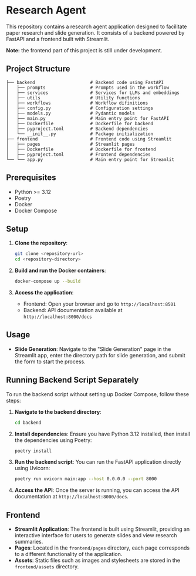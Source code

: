 # Research Agent

This repository contains a research agent application designed to
facilitate paper research and slide generation. It consists of a
backend powered by FastAPI and a frontend built with Streamlit.

**Note:**
the frontend part of this project is still under development.

## Project Structure

```
├── backend                     # Backend code using FastAPI
│   ├── prompts                 # Prompts used in the workflow 
│   ├── services                # Services for LLMs and embeddings
│   ├── utils                   # Utility functions
│   ├── workflows               # Workflow difinitions
│   ├── config.py               # Configuration settings
│   ├── models.py               # Pydantic models
│   ├── main.py                 # Main entry point for FastAPI
│   ├── Dockerfile              # Dockerfile for backend
│   ├── pyproject.toml          # Backend dependencies
│   └── __init__.py             # Package initialization
├── frontend                    # Frontend code using Streamlit
│   ├── pages                   # Streamlit pages
│   ├── Dockerfile              # Dockerfile for frontend
│   ├── pyproject.toml          # Frontend dependencies
└── └── app.py                  # Main entry point for Streamlit
```


## Prerequisites

- Python >= 3.12
- Poetry
- Docker
- Docker Compose


## Setup

1. **Clone the repository**:
   ```bash
   git clone <repository-url>
   cd <repository-directory>
   ```

2. **Build and run the Docker containers**:
   ```bash
   docker-compose up --build
   ```

3. **Access the application**:
   - Frontend: Open your browser and go to `http://localhost:8501`
   - Backend: API documentation available at `http://localhost:8000/docs`

## Usage

- **Slide Generation**: Navigate to the "Slide Generation" page in the Streamlit app, enter the directory path for slide generation, and submit the form to start the process.

## Running Backend Script Separately

To run the backend script without setting up Docker Compose, follow these steps:

1. **Navigate to the backend directory**:
   ```bash
   cd backend
   ```

2. **Install dependencies**:
   Ensure you have Python 3.12 installed, then install the dependencies using Poetry:
   ```bash
   poetry install
   ```

3. **Run the backend script**:
   You can run the FastAPI application directly using Uvicorn:
   ```bash
   poetry run uvicorn main:app --host 0.0.0.0 --port 8000
   ```

4. **Access the API**:
   Once the server is running, you can access the API documentation at `http://localhost:8000/docs`.

## Frontend

- **Streamlit Application**: The frontend is built using Streamlit, providing an interactive interface for users to generate slides and view research summaries.
- **Pages**: Located in the `frontend/pages` directory, each page corresponds to a different functionality of the application.
- **Assets**: Static files such as images and stylesheets are stored in the `frontend/assets` directory.
